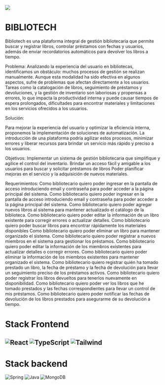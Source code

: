 <img src="./public/sample/isotipo.svg"/>

# BIBLIOTECH

Bibliotech es una plataforma integral de gestión bibliotecaria que permite  buscar y registrar libros, controlar préstamos con fechas y usuarios, además de enviar recordatorios automáticos para devolver los libros a tiempo.


Problema:
Analizando la experiencia del usuario en bibliotecas, identificamos un obstáculo: muchos procesos de gestión se realizan manualmente. Aunque esta modalidad ha sido efectiva en algunos aspectos, sufre de problemas que afectan directamente a los usuarios. Tareas como la catalogación de libros, seguimiento de préstamos y devoluciones, y la gestión de inventario son laboriosas y propensas a errores, lo que impacta la productividad interna y puede causar tiempos de espera prolongados, dificultades para encontrar materiales y limitaciones en los servicios ofrecidos a los usuarios.

Solución:

Para mejorar la experiencia del usuario y optimizar la eficiencia interna, proponemos la implementación de soluciones de automatización. La introducción de una plataforma podría agilizar estos procesos, minimizar errores y liberar recursos para brindar un servicio más rápido y preciso a los usuarios.

Objetivos:
Implementar un sistema de gestión bibliotecaria que simplifique y agilice el control del inventario.
Brindar un acceso fácil y amigable a los usuarios para buscar y solicitar préstamos de libros
Poder planificar mejoras en el servicio y la adquisición de nuevos materiales.


Requerimientos:
Como bibliotecario quiero poder ingresar en la pantalla de acceso introduciendo email y contraseña para poder acceder a la página principal del sistema.
Como bibliotecario quiero poder ingresar en la pantalla de acceso introduciendo email y contraseña para poder acceder a la página principal del sistema.
Como bibliotecario quiero poder agregar nuevos libros al sistema para mantener actualizado el catálogo de la biblioteca.
Como bibliotecario quiero poder editar la información de un libro existente para corregir errores o actualizar detalles.
Como bibliotecario quiero poder buscar libros para encontrar rápidamente los materiales disponibles
Como bibliotecario quiero poder eliminar un libro para mantener organizado el sistema.
Como bibliotecario quiero poder registrar a nuevos miembros en el sistema para gestionar los préstamos.
Como bibliotecario quiero poder editar la información de los miembros existentes para actualizar detalles o corregir errores.
Como bibliotecario quiero poder eliminar la información de los miembros existentes para mantener organizado el sistema.
Como bibliotecario quiero registrar quién ha tomado prestado un libro, la fecha de préstamo y la fecha de devolución para llevar un seguimiento preciso de los préstamos activos.
Como bibliotecario quiero poder registrar los libros devueltos para tenerlos nuevamente en disponibilidad.
Como bibliotecario quiero poder ver los libros que he tomado prestados y las fechas correspondientes para llevar un control de mis préstamos.
Como bibliotecario quiero poder notificar las fechas de devolución de los libros prestados para asegurarme de su devolución a tiempo.


# Stack Frontend
![React](https://img.shields.io/badge/-ReactJs-61DAFB?logo=react&logoColor=white&style=for-the-badge)
![TypeScript](https://img.shields.io/badge/TypeScript-blue.svg?style=for-the-badge&logo=TypeScript&logoColor=white)
![Tailwind](https://img.shields.io/badge/Tailwind_CSS-38B2AC?style=for-the-badge&logo=tailwind-css&logoColor=white)
---
# Stack backend
![Spring](https://img.shields.io/badge/Spring-6DB33F?style=for-the-badge&logo=spring&logoColor=white)
![Java](https://img.shields.io/badge/Java-ED8B00?style=for-the-badge&logo=java&logoColor=white)
![MongoDB](https://img.shields.io/badge/MongoDB-4EA94B?style=for-the-badge&logo=mongodb&logoColor=white)
